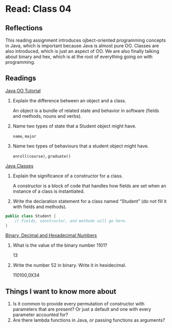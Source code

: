 # Read: Class 04

## Reflections

This reading assignment introduces ojbect-oriented programming concepts in Java, which is important because Java is almost pure OO. Classes are also introduced, which is just an aspect of OO. We are also finally talking about binary and hex, which is at the root of everything going on with programming.

## Readings

[Java OO Tutorial](https://docs.oracle.com/javase/tutorial/java/concepts/)

1. Explain the difference between an object and a class.

    An object is a bundle of related state and behavior in software (fields and methods, nouns and verbs).

2. Name two types of state that a Student object might have.

   `name`, `major`

3. Name two types of behaviours that a student object might have.

    `enroll(course)`, `graduate()`

[Java Classes](https://docs.oracle.com/javase/tutorial/java/javaOO/classes.html)

1. Explain the significance of a constructor for a class.

    A constructor is a block of code that handles how fields are set when an instance of a class is instantiated.

2. Write the declaration statement for a class named “Student” (do not fill it with fields and methods).

```Java
public class Student {
    // Fields, constructor, and methods will go here.
}
```

[Binary, Decimal and Hexadecimal Numbers](https://www.mathsisfun.com/binary-decimal-hexadecimal.html)

1. What is the value of the binary number 1101?

    13

2. Write the number 52 in binary. Write it in hexidecimal.

    110100,0X34

## Things I want to know more about

1. Is it common to provide every permutation of constructor with parameters that are present? Or just a default and one with every parameter accounted for?
2. Are there lambda functions in Java, or passing functions as arguments?
